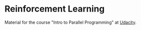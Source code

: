# Reinforcement LearningMaterial for the course "Intro to Parallel Programming" at [Udacity](https://eu.udacity.com/course/intro-to-parallel-programming--cs344).
